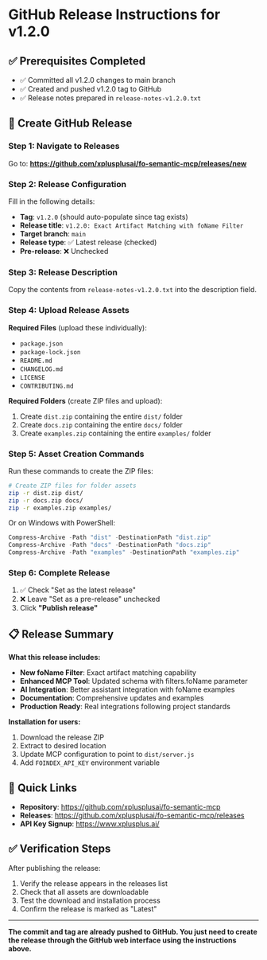 # GitHub Release Instructions for v1.2.0

## ✅ Prerequisites Completed
- ✅ Committed all v1.2.0 changes to main branch
- ✅ Created and pushed v1.2.0 tag to GitHub
- ✅ Release notes prepared in `release-notes-v1.2.0.txt`

## 🚀 Create GitHub Release

### Step 1: Navigate to Releases
Go to: **https://github.com/xplusplusai/fo-semantic-mcp/releases/new**

### Step 2: Release Configuration
Fill in the following details:

- **Tag**: `v1.2.0` (should auto-populate since tag exists)
- **Release title**: `v1.2.0: Exact Artifact Matching with foName Filter`
- **Target branch**: `main`
- **Release type**: ✅ Latest release (checked)
- **Pre-release**: ❌ Unchecked

### Step 3: Release Description
Copy the contents from `release-notes-v1.2.0.txt` into the description field.

### Step 4: Upload Release Assets

**Required Files** (upload these individually):
- `package.json`
- `package-lock.json`
- `README.md`
- `CHANGELOG.md`
- `LICENSE`
- `CONTRIBUTING.md`

**Required Folders** (create ZIP files and upload):
1. Create `dist.zip` containing the entire `dist/` folder
2. Create `docs.zip` containing the entire `docs/` folder
3. Create `examples.zip` containing the entire `examples/` folder

### Step 5: Asset Creation Commands

Run these commands to create the ZIP files:

```bash
# Create ZIP files for folder assets
zip -r dist.zip dist/
zip -r docs.zip docs/
zip -r examples.zip examples/
```

Or on Windows with PowerShell:
```powershell
Compress-Archive -Path "dist" -DestinationPath "dist.zip"
Compress-Archive -Path "docs" -DestinationPath "docs.zip"
Compress-Archive -Path "examples" -DestinationPath "examples.zip"
```

### Step 6: Complete Release
1. ✅ Check "Set as the latest release"
2. ❌ Leave "Set as a pre-release" unchecked
3. Click **"Publish release"**

## 📋 Release Summary

**What this release includes:**
- **New foName Filter**: Exact artifact matching capability
- **Enhanced MCP Tool**: Updated schema with filters.foName parameter
- **AI Integration**: Better assistant integration with foName examples
- **Documentation**: Comprehensive updates and examples
- **Production Ready**: Real integrations following project standards

**Installation for users:**
1. Download the release ZIP
2. Extract to desired location
3. Update MCP configuration to point to `dist/server.js`
4. Add `FOINDEX_API_KEY` environment variable

## 🔗 Quick Links

- **Repository**: https://github.com/xplusplusai/fo-semantic-mcp
- **Releases**: https://github.com/xplusplusai/fo-semantic-mcp/releases
- **API Key Signup**: https://www.xplusplus.ai/

## ✅ Verification Steps

After publishing the release:
1. Verify the release appears in the releases list
2. Check that all assets are downloadable
3. Test the download and installation process
4. Confirm the release is marked as "Latest"

---

**The commit and tag are already pushed to GitHub. You just need to create the release through the GitHub web interface using the instructions above.**